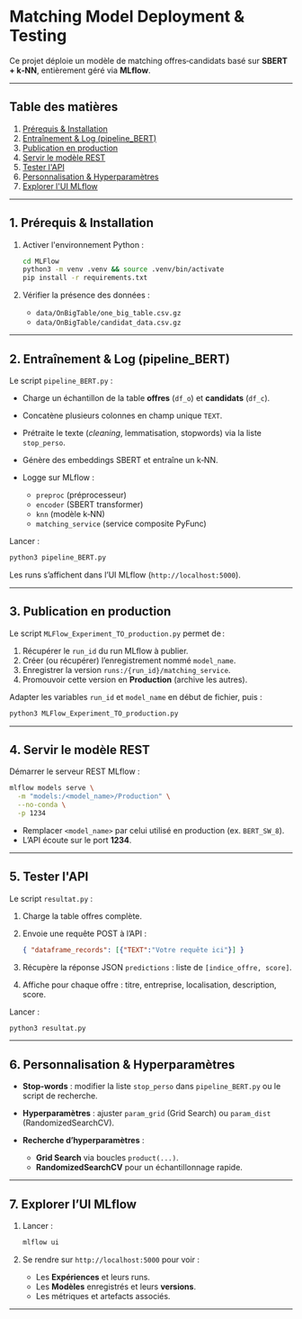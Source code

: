 # Matching Model Deployment & Testing

Ce projet déploie un modèle de matching offres‑candidats basé sur **SBERT + k‑NN**, entièrement géré via **MLflow**.

---

## Table des matières

1. [Prérequis & Installation](#1-prérequis--installation)
2. [Entraînement & Log (pipeline\_BERT)](#2-entraînement--log-pipeline_bert)
3. [Publication en production](#3-publication-en-production)
4. [Servir le modèle REST](#4-servir-le-modèle-rest)
5. [Tester l'API](#5-tester-lapi)
6. [Personnalisation & Hyperparamètres](#6-personnalisation--hyperparamètres)
7. [Explorer l'UI MLflow](#7-explorer-lui-mlflow)

---

## 1. Prérequis & Installation

1. Activer l'environnement Python :

   ```bash
   cd MLFlow
   python3 -m venv .venv && source .venv/bin/activate
   pip install -r requirements.txt
   ```
2. Vérifier la présence des données :

   * `data/OnBigTable/one_big_table.csv.gz`
   * `data/OnBigTable/candidat_data.csv.gz`

---

## 2. Entraînement & Log (pipeline\_BERT)

Le script `pipeline_BERT.py` :

* Charge un échantillon de la table **offres** (`df_o`) et **candidats** (`df_c`).
* Concatène plusieurs colonnes en champ unique `TEXT`.
* Prétraite le texte (*cleaning*, lemmatisation, stopwords) via la liste `stop_perso`.
* Génère des embeddings SBERT et entraîne un k‑NN.
* Logge sur MLflow :

  * `preproc` (préprocesseur)
  * `encoder` (SBERT transformer)
  * `knn` (modèle k‑NN)
  * `matching_service` (service composite PyFunc)

Lancer :

```bash
python3 pipeline_BERT.py
```

Les runs s’affichent dans l’UI MLflow (`http://localhost:5000`).

---

## 3. Publication en production

Le script `MLFlow_Experiment_TO_production.py` permet de :

1. Récupérer le `run_id` du run MLflow à publier.
2. Créer (ou récupérer) l’enregistrement nommé `model_name`.
3. Enregistrer la version `runs:/{run_id}/matching_service`.
4. Promouvoir cette version en **Production** (archive les autres).

Adapter les variables `run_id` et `model_name` en début de fichier, puis :

```bash
python3 MLFlow_Experiment_TO_production.py
```

---

## 4. Servir le modèle REST

Démarrer le serveur REST MLflow :

```bash
mlflow models serve \
  -m "models:/<model_name>/Production" \
  --no-conda \
  -p 1234
```

* Remplacer `<model_name>` par celui utilisé en production (ex. `BERT_SW_8`).
* L’API écoute sur le port **1234**.

---

## 5. Tester l'API

Le script `resultat.py` :

1. Charge la table offres complète.
2. Envoie une requête POST à l’API :

   ```json
   { "dataframe_records": [{"TEXT":"Votre requête ici"}] }
   ```
3. Récupère la réponse JSON `predictions` : liste de `[indice_offre, score]`.
4. Affiche pour chaque offre : titre, entreprise, localisation, description, score.

Lancer :

```bash
python3 resultat.py
```

---

## 6. Personnalisation & Hyperparamètres

* **Stop‑words** : modifier la liste `stop_perso` dans `pipeline_BERT.py` ou le script de recherche.
* **Hyperparamètres** : ajuster `param_grid` (Grid Search) ou `param_dist` (RandomizedSearchCV).
* **Recherche d’hyperparamètres** :

  * **Grid Search** via boucles `product(...)`.
  * **RandomizedSearchCV** pour un échantillonnage rapide.

---

## 7. Explorer l’UI MLflow

1. Lancer :

   ```bash
   mlflow ui
   ```
2. Se rendre sur `http://localhost:5000` pour voir :

   * Les **Expériences** et leurs runs.
   * Les **Modèles** enregistrés et leurs **versions**.
   * Les métriques et artefacts associés.

---

